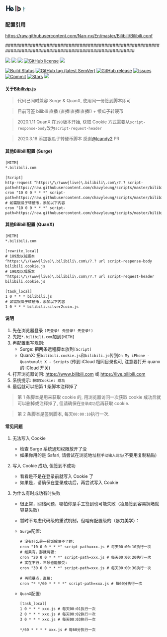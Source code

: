 ## <a href="https://t.me/Nan_nx"><img src="https://raw.githubusercontent.com/Nan-nx/Nan-nx/main/hello.gif" width="65px"/></a>

### 配置引用
https://raw.githubusercontent.com/Nan-nx/En/master/Bilibili/Bilibili.conf


#######################################################################################################

<a href="https://github.com/Nan-nx/En"><img src='https://img.shields.io/badge/Quan_X-v2.0-brown'/></a> 
<a href="https://github.com/Nan-nx/Scriptable"><img src='https://img.shields.io/badge/Scriptable-v1.0-orange'/></a>
<a href="https://github.com/Nan-nx/Book"><img src='https://img.shields.io/badge/Book-v3.0-red'/></a> 
[![GitHub license](https://img.shields.io/github/license/Nan-nx/En.svg)](https://github.com/Nan-nx/En/blob/master/LICENSE) 
<a href="https://t.me/Nan_nx"><img src='https://img.shields.io/badge/By-Nan--nx-green'/></a>

[![Build Status](https://github.com/Nan-nx/En/actions/workflows/build.yml/badge.svg)](https://github.com/Nan-nx/En/actions)
[![GitHub tag (latest SemVer)](https://img.shields.io/github/tag/Nan-nx/En.svg)](https://github.com/Nan-nx/En/tags)
[![GitHub release](https://img.shields.io/github/release/Nan-nx/En.svg)](https://github.com/Nan-nx/En/releases)
[![Issues](https://img.shields.io/github/issues/Nan-nx/En)](https://github.com/Nan-nx/En/issues)
[![Commit](https://img.shields.io/github/commit-activity/m/Nan-nx/En?label=commits)](https://github.com/Nan-nx/En/commits/master)
[![Stars](https://img.shields.io/github/stars/Nan-nx/En)](https://github.com/Nan-nx/En/stargazers)
![](https://visitor-badge.glitch.me/badge?page_id=Nan-nx)


#### 关于[Bibilivip.js](https://raw.githubusercontent.com/Nan-nx/En/master/Bilibili/Bibilivip.js)

> 代码已同时兼容 Surge & QuanX, 使用同一份签到脚本即可

> 目前可签 bilibili 直播 (直播!直播!直播!) + 银瓜子转硬币

> 2020.1.11 QuanX 在`190`版本开始, 获取 Cookie 方式需要从`script-response-body`改为`script-request-header`

> 2020.3.16 添加银瓜子转硬币脚本 感谢[@lcandy2](https://github.com/lcandy2) PR

#### 其他Bilibili配置 (Surge)

```properties
[MITM]
*.bilibili.com

[Script]
http-request ^https:\/\/(www|live)\.bilibili\.com\/?.? script-path=https://raw.githubusercontent.com/chavyleung/scripts/master/bilibili/bilibili.cookie.js
cron "10 0 0 * * *" script-path=https://raw.githubusercontent.com/chavyleung/scripts/master/bilibili/bilibili.js
# 如需银瓜子转硬币，添加以下内容 
cron "10 0 0 * * *" script-path=https://raw.githubusercontent.com/chavyleung/scripts/master/bilibili/bilibili.silver2coin.js
```

#### 其他Bilibili配置 (QuanX)

```properties
[MITM]
*.bilibili.com

[rewrite_local]
# 189及以前版本
^https:\/\/(www|live)\.bilibili\.com\/?.? url script-response-body bilibili.cookie.js
# 190及以后版本
^https:\/\/(www|live)\.bilibili\.com\/?.? url script-request-header bilibili.cookie.js

[task_local]
1 0 * * * bilibili.js
# 如需银瓜子转硬币，添加以下内容 
1 0 * * * bilibili.silver2coin.js
```

#### 说明

1. 先在浏览器登录 `(先登录! 先登录! 先登录!)`
2. 先把`*.bilibili.com`加到`[MITM]`
3. 再配置重写规则:
   - Surge: 把两条远程脚本放到`[Script]`
   - QuanX: 把`bilibili.cookie.js`和`bilibili.js`传到`On My iPhone - Quantumult X - Scripts` (传到 iCloud 相同目录也可, 注意要打开 quanx 的 iCloud 开关)
4. 打开浏览器访问: https://www.bilibili.com 或 https://live.bilibili.com
5. 系统提示: `获取Cookie: 成功`
6. 最后就可以把第 1 条脚本注释掉了

> 第 1 条脚本是用来获取 cookie 的, 用浏览器访问一次获取 cookie 成功后就可以删掉或注释掉了, 但请确保在`登录成功`后再获取 cookie.

> 第 2 条脚本是签到脚本, 每天`00:00:10`执行一次.

#### 常见问题

1. 无法写入 Cookie

   - 检查 Surge 系统通知权限放开了没
   - 如果你用的是 Safari, 请尝试在浏览地址栏`手动输入网址`(不要用复制粘贴)

2. 写入 Cookie 成功, 但签到不成功

   - 看看是不是在登录前就写入 Cookie 了
   - 如果是，请确保在登录成功后，再尝试写入 Cookie

3. 为什么有时成功有时失败

   - 很正常，网络问题，哪怕你是手工签到也可能失败（凌晨签到容易拥堵就容易失败）
   - 暂时不考虑代码级的重试机制，但咱有配置级的（暴力美学）：

   - `Surge`配置:

     ```properties
     # 没有什么是一顿饭解决不了的:
     cron "10 0 0 * * *" script-path=xxx.js # 每天00:00:10执行一次
     # 如果有，那就两顿:
     cron "20 0 0 * * *" script-path=xxx.js # 每天00:00:20执行一次
     # 实在不行，三顿也能接受:
     cron "30 0 0 * * *" script-path=xxx.js # 每天00:00:30执行一次

     # 再粗暴点，直接:
     cron "* */60 * * * *" script-path=xxx.js # 每60分执行一次
     ```

   - `QuanX`配置:

     ```properties
     [task_local]
     1 0 * * * xxx.js # 每天00:01执行一次
     2 0 * * * xxx.js # 每天00:02执行一次
     3 0 * * * xxx.js # 每天00:03执行一次

     */60 * * * * xxx.js # 每60分执行一次
     ```


